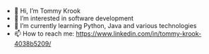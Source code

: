 - 👋 Hi, I’m Tommy Krook
- 👀 I’m interested in software development
- 🌱 I’m currently learning Python, Java and various technologies
- 📫 How to reach me: https://www.linkedin.com/in/tommy-krook-4038b5209/


